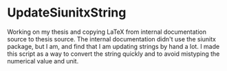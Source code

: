 # UpdateSiunitxString
Working on my thesis and copying LaTeX from internal documentation source to thesis source.
The internal documentation didn't use the siunitx package, but I am, and find that I am updating strings by hand a lot.
I made this script as a way to convert the string quickly and to avoid mistyping the numerical value and unit.
